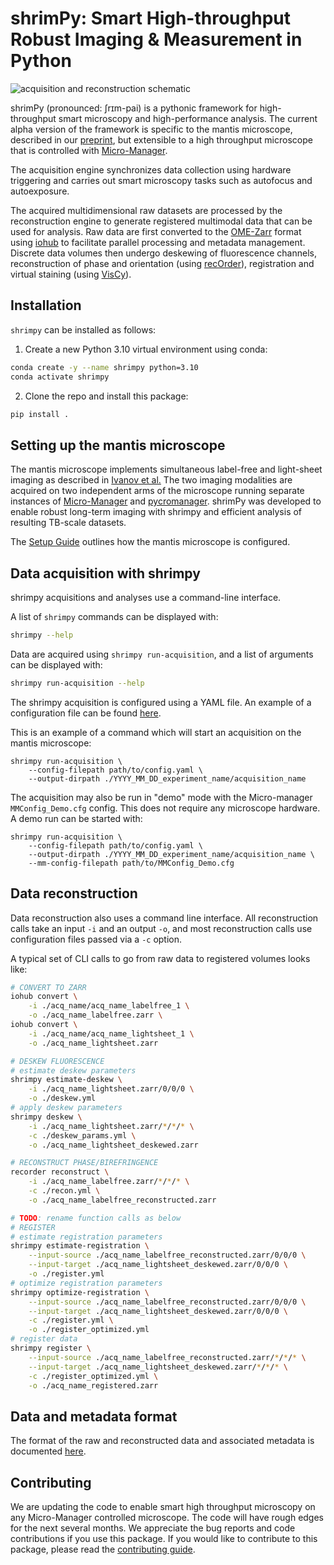 # shrimPy: Smart High-throughput Robust Imaging & Measurement in Python
![acquisition and reconstruction schematic](docs/figure_3a.png)

shrimPy (pronounced: ʃrɪm-pai) is a pythonic framework for high-throughput smart microscopy and high-performance analysis. The current alpha version of the framework is specific to the mantis microscope, described in our [preprint](https://www.biorxiv.org/content/10.1101/2023.12.19.572435v1), but extensible to a high throughput microscope that is controlled with [Micro-Manager](https://micro-manager.org/).

The acquisition engine synchronizes data collection using hardware triggering and carries out smart microscopy tasks such as autofocus and autoexposure.

The acquired multidimensional raw datasets are processed by the reconstruction engine to generate registered multimodal data that can be used for analysis. Raw data are first converted to the [OME-Zarr](https://ngff.openmicroscopy.org/) format using [iohub](https://github.com/czbiohub-sf/iohub) to facilitate parallel processing and metadata management. Discrete data volumes then undergo deskewing of fluorescence channels, reconstruction of phase and orientation (using [recOrder](https://github.com/mehta-lab/recOrder)), registration and virtual staining (using [VisCy](https://github.com/mehta-lab/viscy)).

## Installation

`shrimpy` can be installed as follows:

1. Create a new Python 3.10 virtual environment using conda:

```sh
conda create -y --name shrimpy python=3.10
conda activate shrimpy
```

2. Clone the repo and install this package:

```sh
pip install .
```

## Setting up the mantis microscope
The mantis microscope implements simultaneous label-free and light-sheet imaging as described in [Ivanov et al.](https://www.biorxiv.org/content/10.1101/2023.12.19.572435v1) The two imaging modalities are acquired on two independent arms of the microscope running separate instances of [Micro-Manager](https://micro-manager.org/) and [pycromanager](https://pycro-manager.readthedocs.io/). shrimPy was developed to enable robust long-term imaging with shrimpy and efficient analysis of resulting TB-scale datasets.

The [Setup Guide](docs/setup_guide.md) outlines how the mantis microscope is configured.


## Data acquisition with shrimpy

shrimpy acquisitions and analyses use a command-line interface.

A list of `shrimpy` commands can be displayed with:
```sh
shrimpy --help
```

Data are acquired using `shrimpy run-acquisition`, and a list of arguments can be displayed with:

```sh
shrimpy run-acquisition --help
```

The shrimpy acquisition is configured using a YAML file. An example of a configuration file can be found [here](shrimpy/acquisition/settings/example_acquisition_settings.yaml).

This is an example of a command which will start an acquisition on the mantis microscope:

```pwsh
shrimpy run-acquisition \
    --config-filepath path/to/config.yaml \
    --output-dirpath ./YYYY_MM_DD_experiment_name/acquisition_name
```

The acquisition may also be run in "demo" mode with the Micro-manager `MMConfig_Demo.cfg` config. This does not require any microscope hardware. A demo run can be started with:

```pwsh
shrimpy run-acquisition \
    --config-filepath path/to/config.yaml \
    --output-dirpath ./YYYY_MM_DD_experiment_name/acquisition_name \
    --mm-config-filepath path/to/MMConfig_Demo.cfg
```

## Data reconstruction

Data reconstruction also uses a command line interface. All reconstruction calls take an input `-i` and an output `-o`, and most reconstruction calls use configuration files passed via a `-c` option.

A typical set of CLI calls to go from raw data to registered volumes looks like:

```sh
# CONVERT TO ZARR
iohub convert \
    -i ./acq_name/acq_name_labelfree_1 \
    -o ./acq_name_labelfree.zarr \
iohub convert \
    -i ./acq_name/acq_name_lightsheet_1 \
    -o ./acq_name_lightsheet.zarr

# DESKEW FLUORESCENCE
# estimate deskew parameters
shrimpy estimate-deskew \
    -i ./acq_name_lightsheet.zarr/0/0/0 \
    -o ./deskew.yml
# apply deskew parameters
shrimpy deskew \
    -i ./acq_name_lightsheet.zarr/*/*/* \
    -c ./deskew_params.yml \
    -o ./acq_name_lightsheet_deskewed.zarr

# RECONSTRUCT PHASE/BIREFRINGENCE
recorder reconstruct \
    -i ./acq_name_labelfree.zarr/*/*/* \
    -c ./recon.yml \
    -o ./acq_name_labelfree_reconstructed.zarr

# TODO: rename function calls as below
# REGISTER
# estimate registration parameters
shrimpy estimate-registration \
    --input-source ./acq_name_labelfree_reconstructed.zarr/0/0/0 \
    --input-target ./acq_name_lightsheet_deskewed.zarr/0/0/0 \
    -o ./register.yml
# optimize registration parameters
shrimpy optimize-registration \
    --input-source ./acq_name_labelfree_reconstructed.zarr/0/0/0 \
    --input-target ./acq_name_lightsheet_deskewed.zarr/0/0/0 \
    -c ./register.yml \
    -o ./register_optimized.yml
# register data
shrimpy register \
    --input-source ./acq_name_labelfree_reconstructed.zarr/*/*/* \
    --input-target ./acq_name_lightsheet_deskewed.zarr/*/*/* \
    -c ./register_optimized.yml \
    -o ./acq_name_registered.zarr
```

## Data and metadata format

The format of the raw and reconstructed data and associated metadata is documented [here](/docs/data_structure.md).

## Contributing
We are updating the code to enable smart high throughput microscopy on any Micro-Manager controlled microscope. The code will have rough edges for the next several months. We appreciate the bug reports and code contributions if you use this package. If you would like to contribute to this package, please read the [contributing guide](CONTRIBUTING.md).
